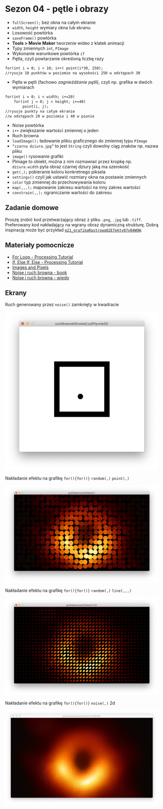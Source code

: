 # Sezon 04 - pętle i obrazy
- `fullScreen();` bez okna na całym ekranie
- `width`, `height` wymiary okna lub ekranu
- Losowość powtórka
- `saveFrame()` powtórka
- **Tools > Movie Maker** tworzenie wideo z klatek animacji
- Typy zmiennych `int`, `PImage`
- Wykonanie warunkowe powtórka `if`
- Pętla, czyli powtarzanie określoną liczbę razy

```Processing
for(int i = 0; i < 10; i++) point(i*30, 250); 
//rysuje 10 punktów w poziomie na wysokości 250 w odstępach 30
```

- Pętla w pętli (fachowo *zagnieżdżanie pętli*), czyli np. grafika w dwóch wymiarach

```Processing
for(int i = 0; i < width; i+=20) 
	for(int j = 0; j < height; i+=40) 
		point(i, j);
//rysuje punkty na całym ekranie
//w odstępach 20 w poziomie i 40 w pionie
```

- Noise powtórka 
- `i++` zwiększanie wartości zmiennej o jeden 
- Ruch browna 
- `loadImage();` ładowanie plikiu graficznego do zmiennej typu `PImage`
- `“czarna dziura.jpg”` to jest `String` czyli dowolny ciąg znaków np. nazwa pliku
- `image()` rysowanie grafiki
- PImage to obiekt, można z nim rozmawiać przez kropkę np. `dziura.width` pyta obraz czarnej dziury jaką ma szerokość
- `get(,);` pobieranie koloru konkretnego piksela
- `settings()` czyli jak ustawić rozmiary okna na postawie zmiennych
- `color` typ zmiennej do przechowywania koloru
- `map(,,,);` mapowanie zakresu wartości na inny zakres wartości
- `constrain(,,);` ograniczanie wartości do zakresu

## Zadanie domowe
Proszę zrobić kod przetwarzający obraz z pliku `.png`, `.jpg` lub `.tiff`. Preferowany kod nakładający na wgrany obraz dynamiczną strukturę. Dobrą inspiracją może być przykład [`e21_grafikaRastrowa02Efekty07v04WOW`](https://github.com/CreativeCodingPL/CreativeCoding/blob/2019/s04/e21_grafikaRastrowa02Efekty07v04WOW/e21_grafikaRastrowa02Efekty07v04WOW.pde).

## Materiały pomocnicze
- [For Loop - Processing Tutorial](https://youtu.be/h4ApLHe8tbk)
- [If, Else If, Else - Processing Tutorial](https://youtu.be/mVq7Ms01RjA)
- [Images and Pixels](https://processing.org/tutorials/pixels/)
- [Noise i ruch browna - book](http://natureofcode.com/book/introduction/)
- [Noise i ruch browna - wiedo](https://vimeo.com/58492076)

## Ekrany 

Ruch generowany przez `noise()` zamknięty w kwadracie

![](ruchBrowna05noiseCzyliPlynnie3D.png)

Nakładanie efektu na grafikę `for(){for()}` `random(,)`  `point(,)`

![](grafikaRastrowa02Efekty01.png)

Nakładanie efektu na grafikę `for(){for()}` `random(,)`  `line(,,,)`

![](grafikaRastrowa02Efekty07v03.png)

Nakładanie efektu na grafikę `for(){for()}` `noise(,)` 2d

![](grafikaRastrowa02Efekty07v04WOW.png)